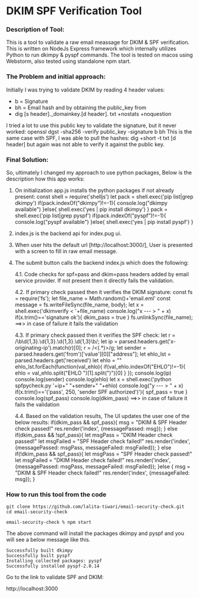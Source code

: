 #  DKIM SPF Verification Tool

### Description of Tool:
This is a tool to validate a raw email meassage for DKIM & SPF verification.
This is written on NodeJs Express framework which internally utilizes Python to run dkimpy & pyspf commands.
The tool is tested on macos using Webstorm, also tested using standalone npm start.

### The Problem and initial approach:
Initially I was trying to validate DKIM by reading 4 header values:
- b = Signature
- bh = Email hash
and by obtaining the public_key from 
- dig [s header]._domainkey.[d header]. txt +nostats +noquestion  

I tried a lot to use this public key to validate the signature, but it never worked:
openssl dgst -sha256 -verify public_key -signature b bh
This is the same case with SPF, I was able to pull the hashes:
dig +short -t txt [d header]
but again was not able to verify it against the public key.

### Final Solution:
So, ultimately I changed my approach to use python packages, Below is the description how this app works:

1. On initialization app.js installs the python packages if not already present:
   const shell = require('shelljs')
   let pack = shell.exec('pip list|grep dkimpy')
   if(pack.indexOf("dkimpy")!=-1){
   console.log("dkimpy available")
   }else{
   shell.exec('yes | pip install dkimpy')
   }
   pack = shell.exec('pip list|grep pyspf')
   if(pack.indexOf("pyspf")!=-1){
   console.log("pyspf available")
   }else{
   shell.exec('yes | pip install pyspf')
   }
  
2. index.js is the backend api for index.pug ui.
3. When user hits the default url [http://localhost:3000/], User is presented with a screen to fill in raw email message.
4. The submit button calls the backend index.js which does the following:
    
    4.1. Code checks for spf=pass and dkim=pass headers added by email service provider. If not present then it directly fails the validation.
    
    4.2. If primary check passed then it verifies the DKIM signature:
       const fs = require('fs');
       let file_name = Math.random()+'email.eml'
       const message = fs.writeFileSync(file_name, body);
       let x = shell.exec('dkimverify < '+file_name)
       console.log("x --- > " + x)
       if(x.trim()=='signature ok'){
       dkim_pass = true
       }
       fs.unlinkSync(file_name);
    ==>> in case of failure it fails the validation
    
    4.3. If primary check passed then it verifies the SPF check:
      let r = /\b\d{1,3}\.\d{1,3}\.\d{1,3}\.\d{1,3}\b/;
      let ip = parsed.headers.get('x-originating-ip').match(r)[0];
      r = /<(.*)>/g;
      let sender = parsed.headers.get('from')['value'][0]["address"];
      let ehlo_lst = parsed.headers.get('received')
      let ehlo = ""
      ehlo_lst.forEach(function(val_ehlo){
      if(val_ehlo.indexOf("EHLO")!=-1){
      ehlo = val_ehlo.split("EHLO ")[1].split(")")[0]
      }
      });
      console.log(ip)
      console.log(sender)
      console.log(ehlo)
      let x = shell.exec('python spfpycheck.py '+ip+" "+sender+" "+ehlo)
      console.log("y --- > " + x)
      if(x.trim()=='(\'pass\', 250, \'sender SPF authorized\')'){
        spf_pass = true
      }
      console.log(spf_pass)
      console.log(dkim_pass)
   ==>> in case of failure it fails the validation
   
    4.4. Based on the validation results, The UI updates the user one of the below results:
       if(dkim_pass && spf_pass){
       msg = "DKIM & SPF Header check passed!"
       res.render('index', {messagePassed: msg});
       }
       else if(dkim_pass && !spf_pass){
       let msgPass = "DKIM Header check passed!"
       let msgFailed = "SPF Header check failed!"
       res.render('index', {messagePassed: msgPass, messageFailed: msgFailed});
       }  else if(!dkim_pass && spf_pass){
       let msgPass = "SPF Header check passed!"
       let msgFailed = "DKIM Header check failed!"
       res.render('index', {messagePassed: msgPass, messageFailed: msgFailed});
       }else {
       msg = "DKIM & SPF Header check failed!"
       res.render('index', {messageFailed: msg});
       }
### How to run this tool from the code

``` 
git clone https://github.com/lalita-tiwari/email-security-check.git
cd email-security-check

email-security-check % npm start 
```
 
The above command will install the packages dkimpy and pyspf and you will see a below message like this.
``` 
Successfully built dkimpy
Successfully built pyspf
Installing collected packages: pyspf
Successfully installed pyspf-2.0.14
```

Go to the link to validate SPF and DKIM: 

http://localhost:3000
